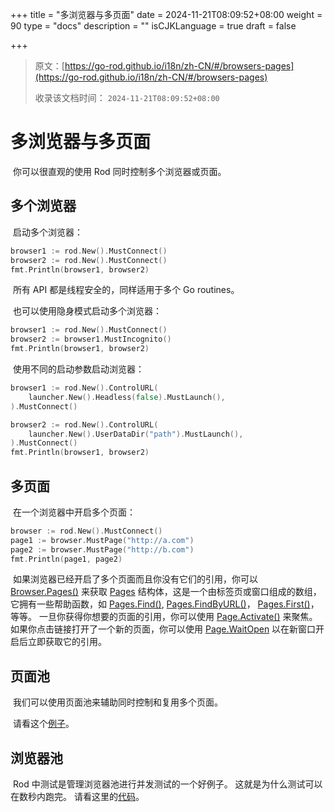 +++
title = "多浏览器与多页面"
date = 2024-11-21T08:09:52+08:00
weight = 90
type = "docs"
description = ""
isCJKLanguage = true
draft = false

+++

> 原文：[https://go-rod.github.io/i18n/zh-CN/#/browsers-pages](https://go-rod.github.io/i18n/zh-CN/#/browsers-pages)
>
> 收录该文档时间： `2024-11-21T08:09:52+08:00`

# 多浏览器与多页面

​	你可以很直观的使用 Rod 同时控制多个浏览器或页面。

## 多个浏览器

​	启动多个浏览器：

```go
browser1 := rod.New().MustConnect()
browser2 := rod.New().MustConnect()
fmt.Println(browser1, browser2)
```

​	所有 API 都是线程安全的，同样适用于多个 Go routines。

​	也可以使用隐身模式启动多个浏览器：

```go
browser1 := rod.New().MustConnect()
browser2 := browser1.MustIncognito()
fmt.Println(browser1, browser2)
```

​	使用不同的启动参数启动浏览器：

```go
browser1 := rod.New().ControlURL(
    launcher.New().Headless(false).MustLaunch(),
).MustConnect()

browser2 := rod.New().ControlURL(
    launcher.New().UserDataDir("path").MustLaunch(),
).MustConnect()
fmt.Println(browser1, browser2)
```

## 多页面

​	在一个浏览器中开启多个页面：

```go
browser := rod.New().MustConnect()
page1 := browser.MustPage("http://a.com")
page2 := browser.MustPage("http://b.com")
fmt.Println(page1, page2)
```

​	如果浏览器已经开启了多个页面而且你没有它们的引用，你可以 [Browser.Pages()](https://pkg.go.dev/github.com/go-rod/rod#Browser.Pages) 来获取 [Pages](https://pkg.go.dev/github.com/go-rod/rod#Pages) 结构体，这是一个由标签页或窗口组成的数组，它拥有一些帮助函数，如 [Pages.Find()](https://pkg.go.dev/github.com/go-rod/rod#Pages.Find), [Pages.FindByURL()](https://pkg.go.dev/github.com/go-rod/rod#Pages.FindByURL)， [Pages.First()](https://pkg.go.dev/github.com/go-rod/rod#Pages.First)，等等。 一旦你获得你想要的页面的引用，你可以使用 [Page.Activate()](https://pkg.go.dev/github.com/go-rod/rod#Page.Activate) 来聚焦。 如果你点击链接打开了一个新的页面，你可以使用 [Page.WaitOpen](https://pkg.go.dev/github.com/go-rod/rod#Page.WaitOpen) 以在新窗口开启后立即获取它的引用。

## 页面池

​	我们可以使用页面池来辅助同时控制和复用多个页面。

​	请看这个[例子](https://github.com/go-rod/rod/blob/46baf3aad803ed5cd8671aa325cbae4e297a89a4/examples_test.go#L533)。

## 浏览器池

​	Rod 中测试是管理浏览器池进行并发测试的一个好例子。 这就是为什么测试可以在数秒内跑完。 请看这里的[代码](https://github.com/go-rod/rod/blob/46baf3aad803ed5cd8671aa325cbae4e297a89a4/setup_test.go#L59)。
